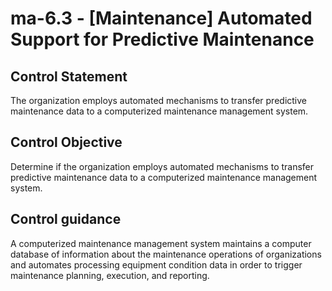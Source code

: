 # ma-6.3 - \[Maintenance\] Automated Support for Predictive Maintenance

## Control Statement

The organization employs automated mechanisms to transfer predictive maintenance data to a computerized maintenance management system.

## Control Objective

Determine if the organization employs automated mechanisms to transfer predictive maintenance data to a computerized maintenance management system.

## Control guidance

A computerized maintenance management system maintains a computer database of information about the maintenance operations of organizations and automates processing equipment condition data in order to trigger maintenance planning, execution, and reporting.
